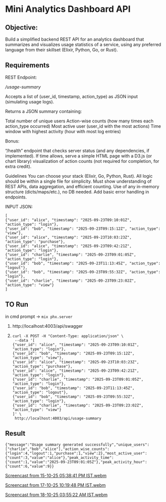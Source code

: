 # Mini Analytics Dashboard API

## Objective:

Build a simplified backend REST API for an analytics dashboard that summarizes and visualizes usage statistics of a service, using any preferred language from their skillset (Elixir, Python, Go, or Rust).

## Requirements
REST Endpoint:

*/usage-summary*

Accepts a list of (user_id, timestamp, action_type) as JSON input (simulating usage logs).

Returns a JSON summary containing:

Total number of unique users
Action-wise counts (how many times each action_type occurred)
Most active user (user_id with the most actions)
Time window with highest activity (hour with most log entries)

Bonus:

“/health” endpoint that checks server status (and any dependencies, if implemented).
If time allows, serve a simple HTML page with a D3.js (or chart library) visualization of action counts (not required for completion, for extra credit).

Guidelines
You can choose your stack (Elixir, Go, Python, Rust).
All logic should be within a single file for simplicity.
Must show understanding of REST APIs, data aggregation, and efficient counting.
Use of any in-memory structure (dicts/maps/etc.), no DB needed.
Add basic error handling in endpoints.

INPUT JSON:
```
[
{"user_id": "alice", "timestamp": "2025-09-23T09:10:01Z", "action_type": "login"},
{"user_id": "bob", "timestamp": "2025-09-23T09:15:12Z", "action_type": "view"},
{"user_id": "alice", "timestamp": "2025-09-23T10:03:23Z", "action_type": "purchase"},
{"user_id": "alice", "timestamp": "2025-09-23T09:42:21Z", "action_type": "login"},
{"user_id": "charlie", "timestamp": "2025-09-23T09:01:05Z", "action_type": "login"},
{"user_id": "bob", "timestamp": "2025-09-23T11:13:45Z", "action_type": "logout"},
{"user_id": "bob", "timestamp": "2025-09-23T09:55:32Z", "action_type": "login"},
{"user_id": "charlie", "timestamp": "2025-09-23T09:23:02Z", "action_type": "view"}
]
```

## TO Run

in cmd prompt -> 
```mix phx.server```

1. http://localhost:4003/api/swagger

2. ```
   curl -X POST -H "Content-Type: application/json" \
    --data '[
   {"user_id": "alice", "timestamp": "2025-09-23T09:10:01Z", "action_type": "login"},
   {"user_id": "bob", "timestamp": "2025-09-23T09:15:12Z", "action_type": "view"},
   {"user_id": "alice", "timestamp": "2025-09-23T10:03:23Z", "action_type": "purchase"},
   {"user_id": "alice", "timestamp": "2025-09-23T09:42:21Z", "action_type": "login"},
   {"user_id": "charlie", "timestamp": "2025-09-23T09:01:05Z", "action_type": "login"},
   {"user_id": "bob", "timestamp": "2025-09-23T11:13:45Z", "action_type": "logout"},
   {"user_id": "bob", "timestamp": "2025-09-23T09:55:32Z", "action_type": "login"},
   {"user_id": "charlie", "timestamp": "2025-09-23T09:23:02Z", "action_type": "view"}
   ]' \
    http://localhost:4003/api/usage-summary
   ```

## Result

```
{"message":"Usage summary generated successfully","unique_users":["charlie","bob","alice"],"action_wise_counts":{"login":4,"logout":1,"purchase":1,"view":2},"most_active_user":{"count":3,"value":"alice"},"peak_activity_time":{"count":1,"value":"2025-09-23T09:01:05Z"},"peak_activity_hour":{"count":6,"value":9}}
```

[Screencast from 15-10-25 05:38:41 PM IST.webm](https://github.com/user-attachments/assets/8f4e1790-f752-4705-b27b-0d940b290b0d)

[Screencast from 17-10-25 10:19:48 PM IST.webm](https://github.com/user-attachments/assets/50aab187-1a0d-495c-b33e-01971e7f5320)

[Screencast from 18-10-25 03:55:22 AM IST.webm](https://github.com/user-attachments/assets/ace3b309-14cf-410d-ae63-5e2f2478e06a)



